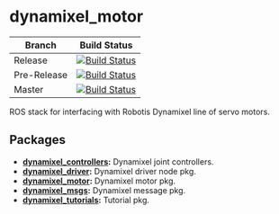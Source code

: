 # dynamixel_motor

| Branch | Build Status |
|---|---|
| Release | [![Build Status](https://ci.leggedrobotics.com/buildStatus/icon?job=github_leggedrobotics/dynamixel_motor/release)](https://ci.leggedrobotics.com/job/github_leggedrobotics/job/dynamixel_motor/job/release/) |
| Pre-Release | [![Build Status](https://ci.leggedrobotics.com/buildStatus/icon?job=github_leggedrobotics/dynamixel_motor/pre-release)](https://ci.leggedrobotics.com/job/github_leggedrobotics/job/dynamixel_motor/job/pre-release/) |
| Master | [![Build Status](https://ci.leggedrobotics.com/buildStatus/icon?job=github_leggedrobotics/dynamixel_motor/master)](https://ci.leggedrobotics.com/job/github_leggedrobotics/job/dynamixel_motor/job/master/) |

ROS stack for interfacing with Robotis Dynamixel line of servo motors.

## Packages
* **[dynamixel_controllers](./dynamixel_controllers):** Dynamixel joint controllers.
* **[dynamixel_driver](./dynamixel_driver):** Dynamixel driver node pkg.
* **[dynamixel_motor](./dynamixel_motor):** Dynamixel motor pkg.
* **[dynamixel_msgs](./dynamixel_msgs):** Dynamixel message pkg.
* **[dynamixel_tutorials](./dynamixel_tutorials):** Tutorial pkg.
